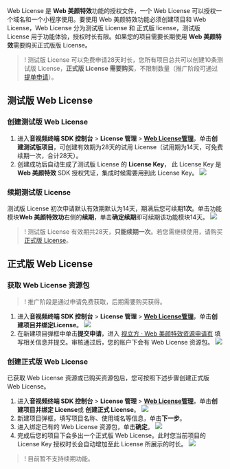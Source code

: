 Web License 是 **Web 美颜特效**功能的授权文件，一个 Web License 可以授权一个域名和一个小程序使用。要使用 Web 美颜特效功能必须创建项目和 Web License，Web License 分为测试版 License 和 正式版 license，测试版 License 用于功能体验，授权时长有限。如果您的项目需要长期使用 **Web 美颜特效**需要购买正式版版 License。

>! 测试版 License 可以免费申请28天时长，您所有项目总共可以创建10条测试版 License，**正式版 License 需要购买**，不限制数量（推广阶段可通过 [提单申请](https://cloud.tencent.com/apply/p/9fuh8sv6fl)）。

[](id:test)
## 测试版 Web License
### 创建测试版 Web License
1. 进入**音视频终端 SDK 控制台** > **License 管理** > **[Web License管理](https://console.cloud.tencent.com/vcube/web)**，单击**创建测试版项目**，可创建有效期为28天的试用 License（试用期为14天，可免费续期一次，合计28天）。
2. 创建成功后自动生成了测试版 License 的 **License Key**， 此 License Key 是 **Web 美颜特效** SDK 授权凭证，集成时候需要用到此 License Key。
![](https://qcloudimg.tencent-cloud.cn/raw/d08aeb6eb83b12969836e710ae58ba4d.png)

### 续期测试版 License
测试版 License 初次申请默认有效期默认为14天，期满后您可续期**1次**。单击功能模块**Web 美颜特效功**右侧的**续期**，单击**确定续期**即可续期该功能模块14天。
![](https://qcloudimg.tencent-cloud.cn/raw/c98f868c00660e957c7a0e3fb240881c.png)
>! 测试版 License 有效期共28天，**只能续期一次**。若您需继续使用，请购买 [正式版 License](#formal)。

[](id:formal)
## 正式版 Web License
### 获取 Web License 资源包
>! 推广阶段是通过申请免费获取，后期需要购买获得。

1. 进入**音视频终端 SDK 控制台** > **License 管理** > **[Web License管理](https://console.cloud.tencent.com/vcube/web)**，单击**创建项目并绑定License**。
![](https://qcloudimg.tencent-cloud.cn/raw/12e13499417c6227a14d230a62c5fbd7.png)
2. 在新建项目弹框中单击**提交申请**，进入 [视立方 · Web 美颜特效资源申请页](https://cloud.tencent.com/apply/p/9fuh8sv6fl) 填写相关信息并提交。审核通过后，您的账户下会有 Web License 资源包。
![](https://qcloudimg.tencent-cloud.cn/raw/633ca925a3c82b51af3b502ed8441775.png)

### 创建正式版 Web License
已获取 Web License 资源或已购买资源包后，您可按照下述步骤创建正式版 Web License。

1. 进入**音视频终端 SDK 控制台** > **License 管理** > **[Web License管理](https://console.cloud.tencent.com/vcube/web)**，单击**创建项目并绑定 License**或 **创建正式 License**。
![](https://qcloudimg.tencent-cloud.cn/raw/e42105117790b0e9666d4408a94fd1a9.png)
2. 新建项目弹框，填写项目名称、使用域名等信息，单击**下一步**。
4. 进入绑定已有的 Web License 资源包，单击**确定**。
![](https://qcloudimg.tencent-cloud.cn/raw/4f9595c2c49b7cc04cbda81169e02377.png)
5. 完成后您的项目下会多出一个正式版 Web License。此时您当前项目的 License Key 授权时长会自动增加至此 License 所展示的时长。
![](https://qcloudimg.tencent-cloud.cn/raw/d7a4a0bdfe7f8484435718e490c5a6ec.png)

>! 目前暂不支持续期功能。

